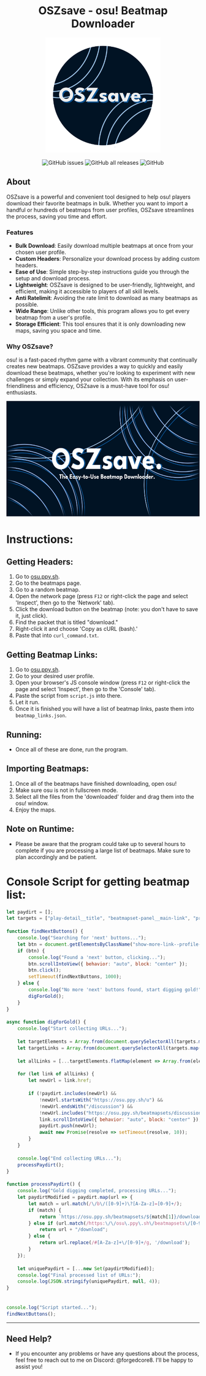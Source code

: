 <div align=center>
    
# OSZsave - osu! Beatmap Downloader
    
<img src="readme/oszsave.png"
           alt="OSZsave logo"
             style="height: 300px; width: auto;" />

![GitHub issues](https://img.shields.io/github/issues/ForgedCore8/OSZsave) ![GitHub all releases](https://img.shields.io/github/downloads/ForgedCore8/OSZsave/total) ![GitHub](https://img.shields.io/github/license/ForgedCore8/OSZsave)

</div>

## About
OSZsave is a powerful and convenient tool designed to help osu! players download their favorite beatmaps in bulk. Whether you want to import a handful or hundreds of beatmaps from user profiles, OSZsave streamlines the process, saving you time and effort.

### Features
- **Bulk Download**: Easily download multiple beatmaps at once from your chosen user profile.
- **Custom Headers**: Personalize your download process by adding custom headers.
- **Ease of Use**: Simple step-by-step instructions guide you through the setup and download process.
- **Lightweight**: OSZsave is designed to be user-friendly, lightweight, and efficient, making it accessible to players of all skill levels.
- **Anti Ratelimit**: Avoiding the rate limit to download as many beatmaps as possible.
- **Wide Range**: Unlike other tools, this program allows you to get every beatmap from a user's profile.
- **Storage Efficient**: This tool ensures that it is only downloading new maps, saving you space and time.

### Why OSZsave?
osu! is a fast-paced rhythm game with a vibrant community that continually creates new beatmaps. OSZsave provides a way to quickly and easily download these beatmaps, whether you're looking to experiment with new challenges or simply expand your collection. With its emphasis on user-friendliness and efficiency, OSZsave is a must-have tool for osu! enthusiasts.

<img src="readme/OSZbanner-lite.png"
           alt="OSZ Banner"
             style="height: 300px; width: auto;" />

# Instructions:

## Getting Headers:
1. Go to [osu.ppy.sh](https://osu.ppy.sh).
2. Go to the beatmaps page.
3. Go to a random beatmap.
4. Open the network page (press `F12` or right-click the page and select 'Inspect', then go to the 'Network' tab).
5. Click the download button on the beatmap (note: you don't have to save it, just click).
6. Find the packet that is titled "download."
7. Right-click it and choose 'Copy as cURL (bash).'
8. Paste that into `curl_command.txt`.

## Getting Beatmap Links:
1. Go to [osu.ppy.sh](https://osu.ppy.sh).
2. Go to your desired user profile.
3. Open your browser's JS console window (press `F12` or right-click the page and select 'Inspect', then go to the 'Console' tab).
4. Paste the script from `script.js` into there.
5. Let it run.
6. Once it is finished you will have a list of beatmap links, paste them into `beatmap_links.json`.

## Running:
- Once all of these are done, run the program.

## Importing Beatmaps:
1. Once all of the beatmaps have finished downloading, open osu!
2. Make sure osu is not in fullscreen mode.
3. Select all the files from the 'downloaded' folder and drag them into the osu! window.
4. Enjoy the maps.

## Note on Runtime:
- Please be aware that the program could take up to several hours to complete if you are processing a large list of beatmaps. Make sure to plan accordingly and be patient.


# Console Script for getting beatmap list:
```js
let paydirt = [];
let targets = ["play-detail__title", "beatmapset-panel__main-link", "profile-extra-entries__text", "beatmap-playcount__title"];

function findNextButtons() {
    console.log("Searching for 'next' buttons...");
    let btn = document.getElementsByClassName("show-more-link--profile-page")[0];
    if (btn) {
        console.log("Found a 'next' button, clicking...");
        btn.scrollIntoView({ behavior: "auto", block: "center" }); 
        btn.click();
        setTimeout(findNextButtons, 1000);
    } else {
        console.log("No more 'next' buttons found, start digging gold!");
        digForGold();
    }
}

async function digForGold() {
    console.log("Start collecting URLs...");

    let targetElements = Array.from(document.querySelectorAll(targets.map(target => `.${target}`).join(', ')));
    let targetLinks = Array.from(document.querySelectorAll(targets.map(target => `a.${target}`).join(', ')));

    let allLinks = [...targetElements.flatMap(element => Array.from(element.querySelectorAll('a'))), ...targetLinks];

    for (let link of allLinks) {
        let newUrl = link.href;

        if (!paydirt.includes(newUrl) && 
            !newUrl.startsWith("https://osu.ppy.sh/u") && 
            !newUrl.endsWith("/discussion") &&
            !newUrl.includes("https://osu.ppy.sh/beatmapsets/discussions/")) {
            link.scrollIntoView({ behavior: "auto", block: "center" }); 
            paydirt.push(newUrl);
            await new Promise(resolve => setTimeout(resolve, 10)); 
        }
    }

    console.log("End collecting URLs...");
    processPaydirt();
}

function processPaydirt() {
    console.log("Gold digging completed, processing URLs...");
    let paydirtModified = paydirt.map(url => {
        let match = url.match(/\/b\/([0-9]+)\?[A-Za-z]=[0-9]+/);
        if (match) {
            return `https://osu.ppy.sh/beatmapsets/${match[1]}/download`;
        } else if (url.match(/https:\/\/osu\.ppy\.sh\/beatmapsets\/[0-9]+$/)) {
            return url + "/download"; 
        } else {
            return url.replace(/#[A-Za-z]+\/[0-9]+/g, '/download');
        }
    });

    let uniquePaydirt = [...new Set(paydirtModified)]; 
    console.log("Final processed list of URLs:");
    console.log(JSON.stringify(uniquePaydirt, null, 4));
}


console.log("Script started...");
findNextButtons();
```

---

## Need Help?
- If you encounter any problems or have any questions about the process, feel free to reach out to me on Discord: @forgedcore8. I'll be happy to assist you!

